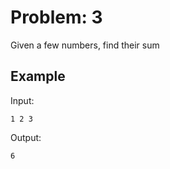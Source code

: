 # Problem: 3

Given a few numbers, find their sum

## Example
Input:
```
1 2 3
```
Output:
```
6
```
